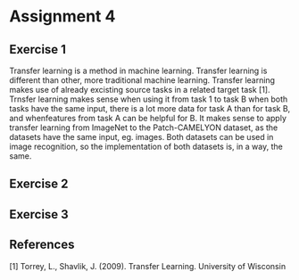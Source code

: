 # Assignment 4
## Exercise 1
Transfer learning is a method in machine learning. Transfer learning is different than other, more traditional machine learning. Transfer learning makes use of already excisting source tasks in a related target task [1]. Trnsfer learning makes sense when using it from task 1 to task B when both tasks have the same input, there is a lot more data for task A than for task B, and whenfeatures from task A can be helpful for B.
It makes sense to apply transfer learning from ImageNet to the Patch-CAMELYON dataset, as the datasets have the same input, eg. images. Both datasets can be used in image recognition, so the implementation of both datasets is, in a way, the same. 
## Exercise 2


## Exercise 3


## References

[1] Torrey, L., Shavlik, J. (2009). Transfer Learning. University of Wisconsin
